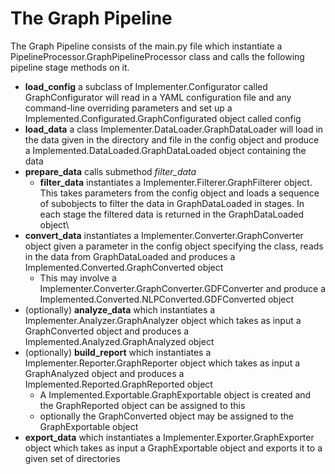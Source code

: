 # The Graph Pipeline

The Graph Pipeline consists of the main.py file which instantiate a PipelineProcessor.GraphPipelineProcessor class and calls the following pipeline stage methods on it.

- **load_config** a subclass of Implementer.Configurator called GraphConfigurator will read in a YAML configuration file and any command-line overriding parameters and set up a Implemented.Configurated.GraphConfigurated object called config
- **load_data** a class Implementer.DataLoader.GraphDataLoader will load in the data given in the directory and file in the config object and produce a Implemented.DataLoaded.GraphDataLoaded object containing the data
-  **prepare_data** calls submethod *filter_data*    
    - **filter_data** instantiates a Implementer.Filterer.GraphFilterer object. This takes parameters from the config object and loads a sequence of subobjects to filter the data in GraphDataLoaded in stages. In each stage the filtered data is returned in the GraphDataLoaded object\
- **convert_data** instantiates a Implementer.Converter.GraphConverter object given a parameter in the config object specifying the class, reads in the data from GraphDataLoaded and produces a Implemented.Converted.GraphConverted object
  - This may involve a Implementer.Converter.GraphConverter.GDFConverter and produce a Implemented.Converted.NLPConverted.GDFConverted object
- (optionally) **analyze_data** which instantiates a Implementer.Analyzer.GraphAnalyzer object which takes as input a GraphConverted object and produces a Implemented.Analyzed.GraphAnalyzed object
- (optionally) **build_report** which instantiates a Implementer.Reporter.GraphReporter object which takes as input a GraphAnalyzed object and produces a Implemented.Reported.GraphReported object
  - A Implemented.Exportable.GraphExportable object is created and the GraphReported object can be assigned to this 
  - optionally the GraphConverted object may be assigned to the GraphExportable object
- **export_data** which instantiates a Implementer.Exporter.GraphExporter object which takes as input a GraphExportable object and exports it to a given set of directories

